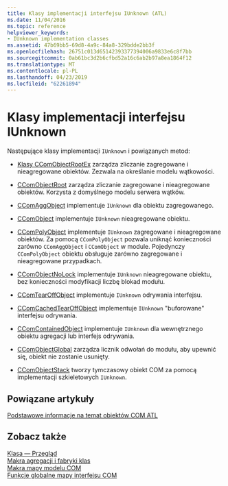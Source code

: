 ```yaml
---
title: Klasy implementacji interfejsu IUnknown (ATL)
ms.date: 11/04/2016
ms.topic: reference
helpviewer_keywords:
- IUnknown implementation classes
ms.assetid: 47b69bb5-69d8-4a9c-84a8-329bdde2bb3f
ms.openlocfilehash: 26751c013d65142393377394006a9833e6c8f7bb
ms.sourcegitcommit: 0ab61bc3d2b6cfbd52a16c6ab2b97a8ea1864f12
ms.translationtype: MT
ms.contentlocale: pl-PL
ms.lasthandoff: 04/23/2019
ms.locfileid: "62261894"
---
```

# <a name="iunknown-implementation-classes"></a>Klasy implementacji interfejsu IUnknown

Następujące klasy implementacji `IUnknown` i powiązanych metod:

- [Klasy CComObjectRootEx](../atl/reference/ccomobjectrootex-class.md) zarządza zliczanie zagregowane i nieagregowane obiektów. Zezwala na określanie modelu wątkowości.

- [CComObjectRoot](../atl/reference/ccomobjectroot-class.md) zarządza zliczanie zagregowane i nieagregowane obiektów. Korzysta z domyślnego modelu serwera wątków.

- [CComAggObject](../atl/reference/ccomaggobject-class.md) implementuje `IUnknown` dla obiektu zagregowanego.

- [CComObject](../atl/reference/ccomobject-class.md) implementuje `IUnknown` nieagregowane obiektu.

- [CComPolyObject](../atl/reference/ccompolyobject-class.md) implementuje `IUnknown` zagregowane i nieagregowane obiektów. Za pomocą `CComPolyObject` pozwala uniknąć konieczności zarówno `CComAggObject` i `CComObject` w module. Pojedynczy `CComPolyObject` obiektu obsługuje zarówno zagregowane i nieagregowane przypadkach.

- [CComObjectNoLock](../atl/reference/ccomobjectnolock-class.md) implementuje `IUnknown` nieagregowane obiektu, bez konieczności modyfikacji liczbę blokad modułu.

- [CComTearOffObject](../atl/reference/ccomtearoffobject-class.md) implementuje `IUnknown` odrywania interfejsu.

- [CComCachedTearOffObject](../atl/reference/ccomcachedtearoffobject-class.md) implementuje `IUnknown` "buforowane" interfejsu odrywania.

- [CComContainedObject](../atl/reference/ccomcontainedobject-class.md) implementuje `IUnknown` dla wewnętrznego obiektu agregacji lub interfejs odrywania.

- [CComObjectGlobal](../atl/reference/ccomobjectglobal-class.md) zarządza licznik odwołań do modułu, aby upewnić się, obiekt nie zostanie usunięty.

- [CComObjectStack](../atl/reference/ccomobjectstack-class.md) tworzy tymczasowy obiekt COM za pomocą implementacji szkieletowych `IUnknown`.

## <a name="related-articles"></a>Powiązane artykuły

[Podstawowe informacje na temat obiektów COM ATL](../atl/fundamentals-of-atl-com-objects.md)

## <a name="see-also"></a>Zobacz także

[Klasa — Przegląd](../atl/atl-class-overview.md)<br/>
[Makra agregacji i fabryki klas](../atl/reference/aggregation-and-class-factory-macros.md)<br/>
[Makra mapy modelu COM](../atl/reference/com-map-macros.md)<br/>
[Funkcje globalne mapy interfejsu COM](../atl/reference/com-map-global-functions.md)
